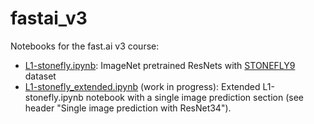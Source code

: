 # fastai_v3
Notebooks for the fast.ai v3 course:

* [L1-stonefly.ipynb](https://github.com/MicPie/fastai_course_v3/blob/master/L1-stonefly.ipynb): ImageNet pretrained ResNets with [STONEFLY9](http://web.engr.oregonstate.edu/~tgd/bugid/stonefly9/) dataset
* [L1-stonefly_extended.ipynb](https://github.com/MicPie/fastai_course_v3/blob/master/L1-stonefly_extended.ipynb) (work in progress): Extended L1-stonefly.ipynb notebook with a single image prediction section (see header "Single image prediction with ResNet34").
